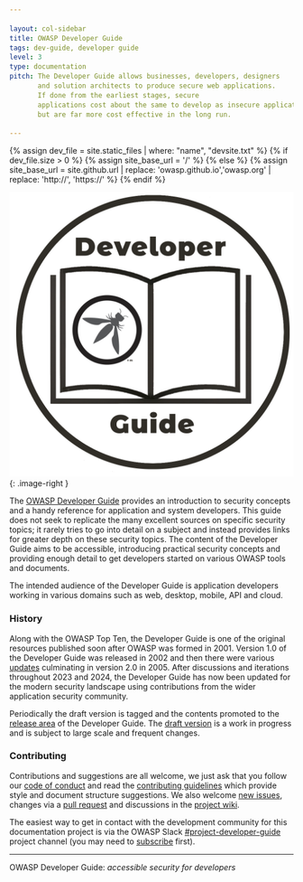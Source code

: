 ```yaml
---

layout: col-sidebar
title: OWASP Developer Guide
tags: dev-guide, developer guide
level: 3
type: documentation
pitch: The Developer Guide allows businesses, developers, designers
       and solution architects to produce secure web applications.
       If done from the earliest stages, secure
       applications cost about the same to develop as insecure applications,
       but are far more cost effective in the long run.

---
```

{% assign dev_file = site.static_files | where: "name", "devsite.txt" %}
{% if dev_file.size > 0 %}
{% assign site_base_url = '/' %}
{% else %}
{% assign site_base_url = site.github.url | replace: 'owasp.github.io','owasp.org' | replace: 'http://', 'https://' %}
{% endif %}

<style type="text/css">
.image-right {
  height: 180px;
  display: block;
  margin-left: auto;
  margin-right: auto;
  float: right;
}
</style>

![Developer Guide](assets/images/dg_logo.png "OWASP Developer Guide"){: .image-right }

The [OWASP Developer Guide](release) provides an introduction to security concepts
and a handy reference for application and system developers.
This guide does not seek to replicate the many excellent sources on specific security topics;
it rarely tries to go into detail on a subject and instead provides links for greater depth on these security topics.
The content of the Developer Guide aims to be accessible, introducing practical security concepts
and providing enough detail to get developers started on various OWASP tools and documents.

The intended audience of the Developer Guide is application developers working in various domains
such as web, desktop, mobile, API and cloud.

### History

Along with the OWASP Top Ten, the Developer Guide is one of the original resources
published soon after OWASP was formed in 2001.
Version 1.0 of the Developer Guide was released in 2002
and then there were various [updates][versions] culminating in version 2.0 in 2005.
After discussions and iterations throughout 2023 and 2024, the Developer Guide has now been updated
for the modern security landscape using contributions from the wider application security community.

Periodically the draft version is tagged and the contents promoted to the [release area](release) of the Developer Guide.
The [draft version](draft) is a work in progress and is subject to large scale and frequent changes.

### Contributing

Contributions and suggestions are all welcome, we just ask that you follow our [code of conduct][conduct]
and read the [contributing guidelines][contribution] which provide style and document structure suggestions.
We also welcome [new issues][issues], changes via a [pull request][request]
and discussions in the [project wiki][wiki].

The easiest way to get in contact with the development community for this documentation project
is via the OWASP Slack [#project-developer-guide][project] project channel (you may need to [subscribe][slack] first).

----

OWASP Developer Guide: _accessible security for developers_

[conduct]: code_of_conduct.md
[contribution]: contributing.md
[issues]: https://github.com/OWASP/www-project-developer-guide/issues/new/choose
[project]: https://owasp.slack.com/messages/C04QN6CMNAC
[slack]: https://owasp.org/slack/invite
[request]: https://github.com/OWASP/www-project-developer-guide/pulls
[versions]: https://github.com/OWASP/DevGuide/wiki#old-versions
[wiki]: https://github.com/OWASP/www-project-developer-guide/wiki
